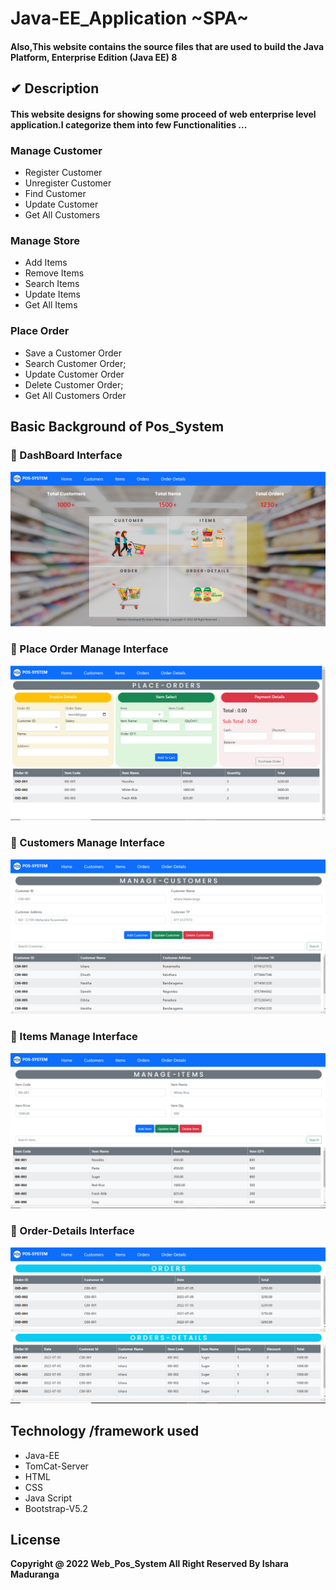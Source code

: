 # Java-EE_Application ~SPA~

#### Also,This website contains the source files that are used to build the Java Platform, Enterprise Edition (Java EE) 8

## ✔ Description
#### This website designs for showing some proceed of web enterprise level application.I categorize them into few Functionalities ...
### Manage Customer
* Register Customer
* Unregister Customer
* Find Customer
* Update Customer
* Get All Customers

### Manage Store
* Add Items
* Remove Items
* Search Items
* Update Items
* Get All Items

### Place Order
* Save a Customer Order
* Search Customer Order;
* Update Customer Order
* Delete Customer Order;
* Get All Customers Order

## Basic Background of Pos_System

### 🌱 DashBoard Interface
<img src="App-Pos_Front-End/assests/readme_img/dashboard.png">

### 🌱 Place Order Manage Interface
<img src="App-Pos_Front-End/assests/readme_img/ord.png">

### 🌱 Customers Manage Interface
<img src="App-Pos_Front-End/assests/readme_img/cus.png">

### 🌱 Items Manage Interface
<img src="App-Pos_Front-End/assests/readme_img/itm.png">

### 🌱 Order-Details Interface
<img src="App-Pos_Front-End/assests/readme_img/od_detail.png">


## Technology /framework used
* Java-EE 
* TomCat-Server
* HTML
* CSS
* Java Script
* Bootstrap-V5.2

## License
**Copyright @ 2022 Web_Pos_System All Right Reserved By Ishara Maduranga**